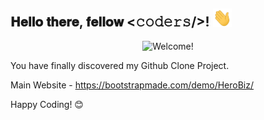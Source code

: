 
<h2> 𝐇𝐞𝐥𝐥𝐨 𝐭𝐡𝐞𝐫𝐞, 𝐟𝐞𝐥𝐥𝐨𝐰 <𝚌𝚘𝚍𝚎𝚛𝚜/>! <img src="https://github.com/ABSphreak/ABSphreak/blob/master/gifs/Hi.gif" width="30px"></h2>

<div align="center" width="50">

<img src="https://giphy.com/embed/CrFLL3CnRpw5ddlBMm" alt="Welcome!" width="300"/>

</div>

You have finally discovered my Github Clone Project. <br>

Main Website - https://bootstrapmade.com/demo/HeroBiz/


Happy Coding! 😊




